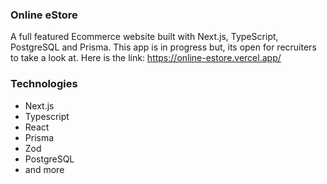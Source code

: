 ### Online eStore

A full featured Ecommerce website built with Next.js, TypeScript, PostgreSQL and Prisma. This app is in progress but, its open for recruiters to take a look at. Here is the link: https://online-estore.vercel.app/

### Technologies

- Next.js
- Typescript
- React
- Prisma
- Zod
- PostgreSQL
- and more
